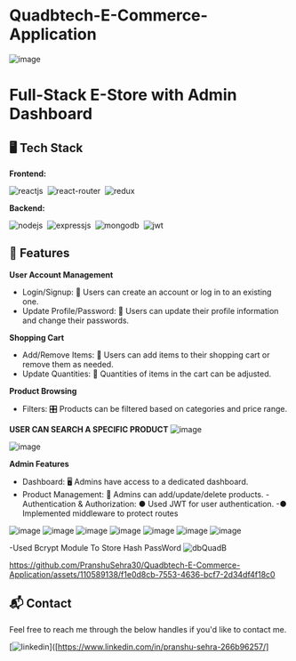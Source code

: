 




# Quadbtech-E-Commerce-Application

![image](https://github.com/PranshuSehra30/Quadbtech-E-Commerce-Application/assets/110589138/c59e75d5-2ec1-4201-befc-541a81e6a768)

# Full-Stack E-Store with Admin Dashboard 



## 🖥️ Tech Stack
**Frontend:**

![reactjs](https://img.shields.io/badge/React-20232A?style=for-the-badge&logo=react&logoColor=61DAFB)&nbsp;
![react-router](https://img.shields.io/badge/React_Router-CA4245?style=for-the-badge&logo=react-router&logoColor=white)&nbsp;
![redux](https://img.shields.io/badge/Redux-593D88?style=for-the-badge&logo=redux&logoColor=white)&nbsp;


**Backend:**

![nodejs](https://img.shields.io/badge/Node.js-43853D?style=for-the-badge&logo=node.js&logoColor=white)&nbsp;
![expressjs](https://img.shields.io/badge/Express.js-000000?style=for-the-badge&logo=express&logoColor=white)&nbsp;
![mongodb](https://img.shields.io/badge/MongoDB-4EA94B?style=for-the-badge&logo=mongodb&logoColor=white)&nbsp;
![jwt](	https://img.shields.io/badge/JWT-000000?style=for-the-badge&logo=JSON%20web%20tokens&logoColor=white)&nbsp;



## 🚀 Features

**User Account Management**
- Login/Signup: 🚪 Users can create an account or log in to an existing one.
- Update Profile/Password: 🔐 Users can update their profile information and change their passwords.
  

  
**Shopping Cart**
- Add/Remove Items: 🛒 Users can add items to their shopping cart or remove them as needed.
- Update Quantities: 🔢 Quantities of items in the cart can be adjusted.
  

  

  
**Product Browsing**

- Filters: 🎛️ Products can be filtered based on categories and price range.
  
  
**USER CAN SEARCH A SPECIFIC PRODUCT**
![image](https://github.com/PranshuSehra30/Quadbtech-E-Commerce-Application/assets/110589138/27bfe8c0-22f0-4bca-9ef7-c227a1a5ef03)

![image](https://github.com/PranshuSehra30/Quadbtech-E-Commerce-Application/assets/110589138/faa91049-de9e-4d30-a300-4408d254e341)



  




  
**Admin Features**
- Dashboard: 🖥️ Admins have access to a dedicated dashboard.
- Product Management: 📝 Admins can add/update/delete products.
-Authentication & Authorization:
● Used JWT for user authentication.
-● Implemented middleware to protect routes 

![image](https://github.com/PranshuSehra30/Quadbtech-E-Commerce-Application/assets/110589138/534f5209-f715-4ef7-96db-b951ef2d0f0d)
![image](https://github.com/PranshuSehra30/Quadbtech-E-Commerce-Application/assets/110589138/37864b92-f024-459b-97c5-1cfc83733717)
![image](https://github.com/PranshuSehra30/Quadbtech-E-Commerce-Application/assets/110589138/b58f3d37-514b-47ca-9487-66d9877f6714)
![image](https://github.com/PranshuSehra30/Quadbtech-E-Commerce-Application/assets/110589138/6d5cdac5-0a53-4a4f-87fe-3b6ed137b2ed)
![image](https://github.com/PranshuSehra30/Quadbtech-E-Commerce-Application/assets/110589138/906ed5d8-ceb4-4d4c-9a8b-edab24fbec77)
![image](https://github.com/PranshuSehra30/Quadbtech-E-Commerce-Application/assets/110589138/26a867f4-9ebe-4984-b42d-184d27cfa155)
![image](https://github.com/PranshuSehra30/Quadbtech-E-Commerce-Application/assets/110589138/f04e39af-3267-452d-a3d7-1bef805e5361)

-Used Bcrypt Module To Store Hash PassWord 
![dbQuadB](https://github.com/PranshuSehra30/Quadbtech-E-Commerce-Application/assets/110589138/6ae2c53b-2b36-4410-b26a-dcf118b5d811)

https://github.com/PranshuSehra30/Quadbtech-E-Commerce-Application/assets/110589138/f1e0d8cb-7553-4636-bcf7-2d34df4f18c0


<h2>📬 Contact</h2>

Feel free to reach me through the below handles if you'd like to contact me.

[![linkedin](https://img.shields.io/badge/LinkedIn-0077B5?style=for-the-badge&logo=linkedin&logoColor=white)]([https://www.linkedin.com/in/pranshu-sehra-266b96257/]
